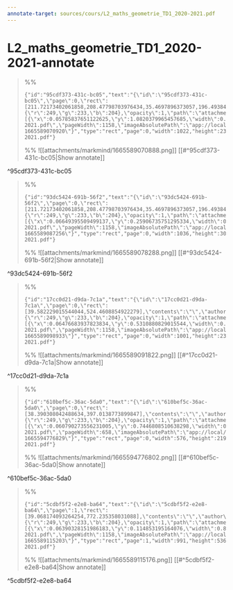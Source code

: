 ```yaml
---
annotate-target: sources/cours/L2_maths_geometrie_TD1_2020-2021.pdf
---
```

# L2_maths_geometrie_TD1_2020-2021-annotate

>%%
>```annotate-json
>{"id":"95cdf373-431c-bc05","text":"{\"id\":\"95cdf373-431c-bc05\",\"page\":0,\"rect\":[211.72173402061858,208.47798703976434,35.4697896373057,196.49384507772015],\"contents\":\"\",\"author\":\"\",\"color\":{\"r\":249,\"g\":233,\"b\":204},\"opacity\":1,\"path\":\"attachments/markmind/1665589070888.png\",\"relateRect\":[{\"x\":0.05785837651122625,\"y\":1.0820379965457685,\"width\":0.8825561312607945,\"height\":0.20120898100172713}],\"pdfName\":\"sources/cours/L2_maths_geometrie_TD1_2020-2021.pdf\",\"pageWidth\":1158,\"imageAbsolutePath\":\"app://local/Users/oscarplaisant/devoirs/cours/attachments/markmind/1665589070888.png?1665589070920\"}","type":"rect","page":0,"width":1022,"height":233,"pdfName":"sources/cours/L2_maths_geometrie_TD1_2020-2021.pdf"}
>```
>%%
>![[attachments/markmind/1665589070888.png]]
>[[#^95cdf373-431c-bc05|Show annotate]]
>
^95cdf373-431c-bc05

>%%
>```annotate-json
>{"id":"93dc5424-691b-56f2","text":"{\"id\":\"93dc5424-691b-56f2\",\"page\":0,\"rect\":[211.72173402061858,208.47798703976434,35.4697896373057,196.49384507772015,33.413569948186534,689.9865704663213],\"contents\":\"\",\"author\":\"\",\"color\":{\"r\":249,\"g\":233,\"b\":204},\"opacity\":1,\"path\":\"attachments/markmind/1665589078288.png\",\"relateRect\":[{\"x\":0.06649395509499137,\"y\":0.25906735751295334,\"width\":0.8946459412780656,\"height\":0.26424870466321243}],\"pdfName\":\"sources/cours/L2_maths_geometrie_TD1_2020-2021.pdf\",\"pageWidth\":1158,\"imageAbsolutePath\":\"app://local/Users/oscarplaisant/devoirs/cours/attachments/markmind/1665589078288.png?1665589087256\"}","type":"rect","page":0,"width":1036,"height":306,"pdfName":"sources/cours/L2_maths_geometrie_TD1_2020-2021.pdf"}
>```
>%%
>![[attachments/markmind/1665589078288.png]]
>[[#^93dc5424-691b-56f2|Show annotate]]
>
^93dc5424-691b-56f2

>%%
>```annotate-json
>{"id":"17cc0d21-d9da-7c1a","text":"{\"id\":\"17cc0d21-d9da-7c1a\",\"page\":0,\"rect\":[39.582229015544044,524.4608854922279],\"contents\":\"\",\"author\":\"\",\"color\":{\"r\":249,\"g\":233,\"b\":204},\"opacity\":1,\"path\":\"attachments/markmind/1665589091822.png\",\"relateRect\":[{\"x\":0.06476683937823834,\"y\":0.5310880829015544,\"width\":0.8644214162348878,\"height\":0.20466321243523317}],\"pdfName\":\"sources/cours/L2_maths_geometrie_TD1_2020-2021.pdf\",\"pageWidth\":1158,\"imageAbsolutePath\":\"app://local/Users/oscarplaisant/devoirs/cours/attachments/markmind/1665589091822.png?1665589098933\"}","type":"rect","page":0,"width":1001,"height":237,"pdfName":"sources/cours/L2_maths_geometrie_TD1_2020-2021.pdf"}
>```
>%%
>![[attachments/markmind/1665589091822.png]]
>[[#^17cc0d21-d9da-7c1a|Show annotate]]
>
^17cc0d21-d9da-7c1a

>%%
>```annotate-json
>{"id":"610bef5c-36ac-5da0","text":"{\"id\":\"610bef5c-36ac-5da0\",\"page\":0,\"rect\":[38.390308042488634,397.0138773899847],\"contents\":\"\",\"author\":\"\",\"color\":{\"r\":249,\"g\":233,\"b\":204},\"opacity\":1,\"path\":\"attachments/markmind/1665594776802.png\",\"relateRect\":[{\"x\":0.060790273556231005,\"y\":0.7446808510638298,\"width\":0.8753799392097265,\"height\":0.33282674772036475}],\"pdfName\":\"sources/cours/L2_maths_geometrie_TD1_2020-2021.pdf\",\"pageWidth\":658,\"imageAbsolutePath\":\"app://local/Users/oscarplaisant/devoirs/cours/attachments/markmind/1665594776802.png?1665594776829\"}","type":"rect","page":0,"width":576,"height":219,"pdfName":"sources/cours/L2_maths_geometrie_TD1_2020-2021.pdf"}
>```
>%%
>![[attachments/markmind/1665594776802.png]]
>[[#^610bef5c-36ac-5da0|Show annotate]]
>
^610bef5c-36ac-5da0

>%%
>```annotate-json
>{"id":"5cdbf5f2-e2e8-ba64","text":"{\"id\":\"5cdbf5f2-e2e8-ba64\",\"page\":1,\"rect\":[39.068174093264254,772.235358031088],\"contents\":\"\",\"author\":\"\",\"color\":{\"r\":249,\"g\":233,\"b\":204},\"opacity\":1,\"path\":\"attachments/markmind/1665589115176.png\",\"relateRect\":[{\"x\":0.06390328151986183,\"y\":0.114853195164076,\"width\":0.8557858376511226,\"height\":0.46286701208981}],\"pdfName\":\"sources/cours/L2_maths_geometrie_TD1_2020-2021.pdf\",\"pageWidth\":1158,\"imageAbsolutePath\":\"app://local/Users/oscarplaisant/devoirs/cours/attachments/markmind/1665589115176.png?1665589115203\"}","type":"rect","page":1,"width":991,"height":536,"pdfName":"sources/cours/L2_maths_geometrie_TD1_2020-2021.pdf"}
>```
>%%
>![[attachments/markmind/1665589115176.png]]
>[[#^5cdbf5f2-e2e8-ba64|Show annotate]]
>
^5cdbf5f2-e2e8-ba64

